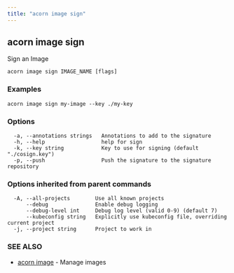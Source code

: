 ```yaml
---
title: "acorn image sign"
---
```

## acorn image sign

Sign an Image

```
acorn image sign IMAGE_NAME [flags]
```

### Examples

```
acorn image sign my-image --key ./my-key
```

### Options

```
  -a, --annotations strings   Annotations to add to the signature
  -h, --help                  help for sign
  -k, --key string            Key to use for signing (default "./cosign.key")
  -p, --push                  Push the signature to the signature repository
```

### Options inherited from parent commands

```
  -A, --all-projects        Use all known projects
      --debug               Enable debug logging
      --debug-level int     Debug log level (valid 0-9) (default 7)
      --kubeconfig string   Explicitly use kubeconfig file, overriding current project
  -j, --project string      Project to work in
```

### SEE ALSO

* [acorn image](acorn_image.md)	 - Manage images

